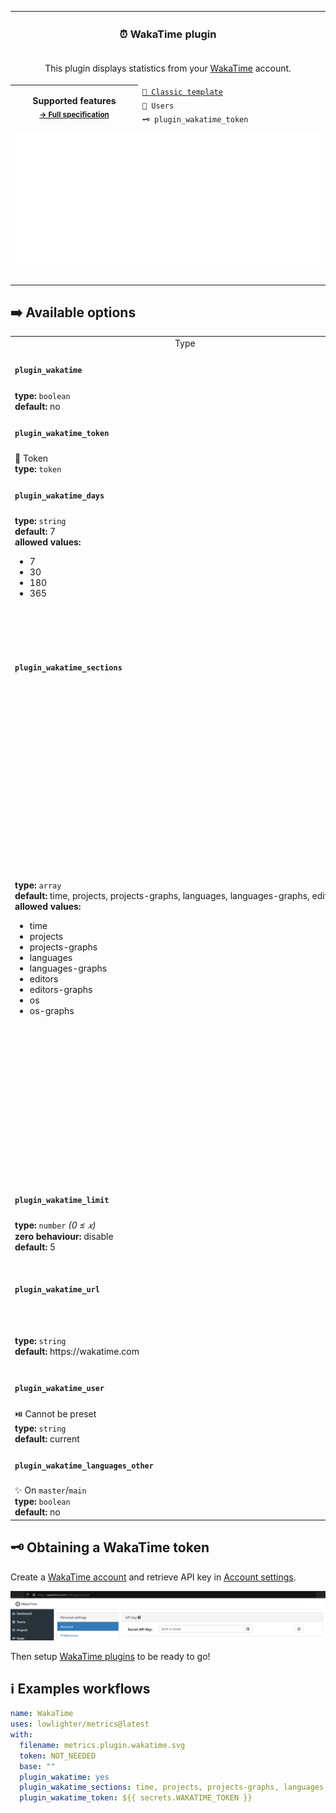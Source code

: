 <!--header-->
<table>
  <tr><th colspan="2"><h3>⏰ WakaTime plugin</h3></th></tr>
  <tr><td colspan="2" align="center"><p>This plugin displays statistics from your <a href="https://wakatime.com">WakaTime</a> account.</p>
</td></tr>
  <tr>
    <th rowspan="3">Supported features<br><sub><a href="metadata.yml">→ Full specification</a></sub></th>
    <td><a href="/source/templates/classic/README.md"><code>📗 Classic template</code></a></td>
  </tr>
  <tr>
    <td><code>👤 Users</code></td>
  </tr>
  <tr>
    <td><code>🗝️ plugin_wakatime_token</code></td>
  </tr>
  <tr>
    <td colspan="2" align="center">
      <img src="https://github.com/lowlighter/metrics/blob/examples/metrics.plugin.wakatime.svg" alt=""></img>
      <img width="900" height="1" alt="">
    </td>
  </tr>
</table>
<!--/header-->

## ➡️ Available options

<!--options-->
<table>
  <tr>
    <td align="center" nowrap="nowrap">Type</i></td><td align="center" nowrap="nowrap">Description</td>
  </tr>
  <tr>
    <td nowrap="nowrap"><h4><code>plugin_wakatime</code></h4></td>
    <td rowspan="2"><p>Enable wakatime plugin</p>
<img width="900" height="1" alt=""></td>
  </tr>
  <tr>
    <td nowrap="nowrap"><b>type:</b> <code>boolean</code>
<br>
<b>default:</b> no<br></td>
  </tr>
  <tr>
    <td nowrap="nowrap"><h4><code>plugin_wakatime_token</code></h4></td>
    <td rowspan="2"><p>WakaTime API token</p>
<img width="900" height="1" alt=""></td>
  </tr>
  <tr>
    <td nowrap="nowrap">🔐 Token<br>
<b>type:</b> <code>token</code>
<br></td>
  </tr>
  <tr>
    <td nowrap="nowrap"><h4><code>plugin_wakatime_days</code></h4></td>
    <td rowspan="2"><p>Time range</p>
<img width="900" height="1" alt=""></td>
  </tr>
  <tr>
    <td nowrap="nowrap"><b>type:</b> <code>string</code>
<br>
<b>default:</b> 7<br>
<b>allowed values:</b><ul><li>7</li><li>30</li><li>180</li><li>365</li></ul></td>
  </tr>
  <tr>
    <td nowrap="nowrap"><h4><code>plugin_wakatime_sections</code></h4></td>
    <td rowspan="2"><p>Displayed sections</p>
<ul>
<li><code>time</code>: show total coding time and daily average</li>
<li><code>projects</code>: show most time spent project</li>
<li><code>projects-graphs</code>: show most time spent projects graphs</li>
<li><code>languages</code>: show most language</li>
<li><code>languages-graphs</code>: show languages graphs</li>
<li><code>editors</code>: show most used code editor</li>
<li><code>editors-graphs</code>: show code editors graphs</li>
<li><code>os</code>: show most used operating system</li>
<li><code>os-graphs</code>: show code operating systems graphs</li>
</ul>
<img width="900" height="1" alt=""></td>
  </tr>
  <tr>
    <td nowrap="nowrap"><b>type:</b> <code>array</code>
<br>
<b>default:</b> time, projects, projects-graphs, languages, languages-graphs, editors, os<br>
<b>allowed values:</b><ul><li>time</li><li>projects</li><li>projects-graphs</li><li>languages</li><li>languages-graphs</li><li>editors</li><li>editors-graphs</li><li>os</li><li>os-graphs</li></ul></td>
  </tr>
  <tr>
    <td nowrap="nowrap"><h4><code>plugin_wakatime_limit</code></h4></td>
    <td rowspan="2"><p>Display limit (per graph)</p>
<img width="900" height="1" alt=""></td>
  </tr>
  <tr>
    <td nowrap="nowrap"><b>type:</b> <code>number</code>
<i>(0 ≤
𝑥)</i>
<br>
<b>zero behaviour:</b> disable</br>
<b>default:</b> 5<br></td>
  </tr>
  <tr>
    <td nowrap="nowrap"><h4><code>plugin_wakatime_url</code></h4></td>
    <td rowspan="2"><p>WakaTime url</p>
<p>Also compatible with self-hosted instance (<a href="https://github.com/muety/wakapi">wakapi</a>)</p>
<img width="900" height="1" alt=""></td>
  </tr>
  <tr>
    <td nowrap="nowrap"><b>type:</b> <code>string</code>
<br>
<b>default:</b> https://wakatime.com<br></td>
  </tr>
  <tr>
    <td nowrap="nowrap"><h4><code>plugin_wakatime_user</code></h4></td>
    <td rowspan="2"><p>WakaTime username</p>
<img width="900" height="1" alt=""></td>
  </tr>
  <tr>
    <td nowrap="nowrap">⏯️ Cannot be preset<br>
<b>type:</b> <code>string</code>
<br>
<b>default:</b> current<br></td>
  </tr>
  <tr>
    <td nowrap="nowrap"><h4><code>plugin_wakatime_languages_other</code></h4></td>
    <td rowspan="2"><p>Including Other Languages</p>
<img width="900" height="1" alt=""></td>
  </tr>
  <tr>
    <td nowrap="nowrap">✨ On <code>master</code>/<code>main</code><br>
<b>type:</b> <code>boolean</code>
<br>
<b>default:</b> no<br></td>
  </tr>
</table>
<!--/options-->

## 🗝️ Obtaining a WakaTime token

Create a [WakaTime account](https://wakatime.com) and retrieve API key in [Account settings](https://wakatime.com/settings/account).

![WakaTime API token](/.github/readme/imgs/plugin_wakatime_token.png)

Then setup [WakaTime plugins](https://wakatime.com/plugins) to be ready to go!

## ℹ️ Examples workflows

<!--examples-->
```yaml
name: WakaTime
uses: lowlighter/metrics@latest
with:
  filename: metrics.plugin.wakatime.svg
  token: NOT_NEEDED
  base: ""
  plugin_wakatime: yes
  plugin_wakatime_sections: time, projects, projects-graphs, languages, languages-graphs, editors, os
  plugin_wakatime_token: ${{ secrets.WAKATIME_TOKEN }}

```
<!--/examples-->
